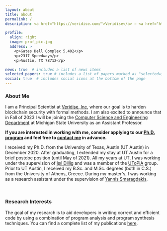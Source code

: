 ```yaml
---
layout: about
title: about
permalink: /
description: <a href="https://veridise.com/">Veridise</a> → <a href="https://www.cse.msu.edu/">Michigan State University</a>

profile:
  align: right
  image: prof_pic.jpg
  address: >
    <p>Gates Dell Complex 5.402</p>
    <p>2317 Speedway</p>
    <p>Austin, TX 78712</p>

news: true  # includes a list of news items
selected_papers: true # includes a list of papers marked as "selected={true}"
social: true  # includes social icons at the bottom of the page
---
```


### About Me

I am a Principal Scientist at [Veridise, Inc](https://veridise.com/),
where our goal is to harden blockchain security with formal methods. I
am also excited to announce that in Fall of 2023 I will be joining the
[Computer Science and Engineering
Department](https://www.cse.msu.edu/) at Michigan State University as
an Assistant Professor.

**If you are interested in working with me, consider applying to our
[Ph.D. program](https://www.cse.msu.edu/Students/Future_Grad/HowToApply.php)
and feel free to [contact me](mailto:kferles@cs.utexas.edu) in
advance.**

I received my Ph.D. from the University of Texas, Austin (UT Austin)
in December 2020. After graduating, I extended my stay at UT Austin
for a brief postdoc position (until May of 2021). All my years at UT,
I was working under the supervision of [Işıl
Dillig](https://www.cs.utexas.edu/~isil/) and was a member of the
[UToPiA](https://utopia.cs.utexas.edu/) group. Prior to UT Austin, I
received my B.Sc. and M.Sc. degrees (both in C.S.)  from the
University of Athens, Greece. During my master's, I was working as a
research assistant under the supervision of [Yannis
Smaragdakis](http://yanniss.github.io/).

 <br/>

### Research Interests

The goal of my research is to aid developers in writing correct and
efficient code by using a combination of program analysis and program
synthesis techniques. You can find a complete list of my publications
[here](/publications).

<!--
Write your biography here. Tell the world about yourself. Link to your favorite [subreddit](http://reddit.com). You can put a picture in, too. The code is already in, just name your picture `prof_pic.jpg` and put it in the `img/` folder.

Put your address / P.O. box / other info right below your picture. You can also disable any these elements by editing `profile` property of the YAML header of your `_pages/about.md`. Edit `_bibliography/papers.bib` and Jekyll will render your [publications page](/al-folio/publications/) automatically.

Link to your social media connections, too. This theme is set up to use [Font Awesome icons](http://fortawesome.github.io/Font-Awesome/) and [Academicons](https://jpswalsh.github.io/academicons/), like the ones below. Add your Facebook, Twitter, LinkedIn, Google Scholar, or just disable all of them.
-->
